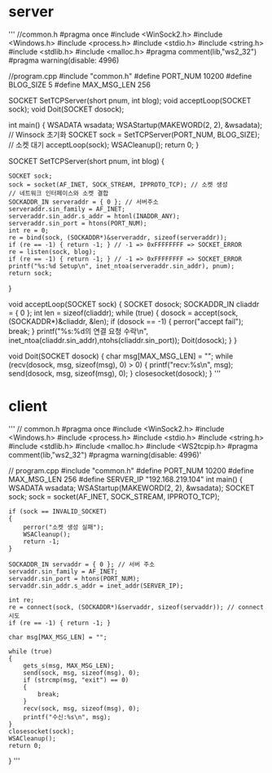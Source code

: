 # server
'''
//common.h
#pragma once
#include <WinSock2.h>
#include <Windows.h>
#include <process.h>
#include <stdio.h>
#include <string.h>
#include <stdlib.h>
#include <malloc.h>
#pragma comment(lib,"ws2_32")
#pragma warning(disable: 4996)

//program.cpp
#include "common.h"
#define PORT_NUM 10200
#define BLOG_SIZE 5
#define MAX_MSG_LEN 256

SOCKET SetTCPServer(short pnum, int blog);
void acceptLoop(SOCKET sock);
void Doit(SOCKET dosock);

int main()
{
	WSADATA wsadata;
	WSAStartup(MAKEWORD(2, 2), &wsadata); // Winsock 초기화
	SOCKET sock = SetTCPServer(PORT_NUM, BLOG_SIZE); // 소켓 대기
	acceptLoop(sock);
	WSACleanup();
	return 0;
}

SOCKET SetTCPServer(short pnum, int blog)
{
	
	SOCKET sock;
	sock = socket(AF_INET, SOCK_STREAM, IPPROTO_TCP); // 소켓 생성
	// 네트워크 인터페이스와 소켓 결합
	SOCKADDR_IN serveraddr = { 0 }; // 서버주소
	serveraddr.sin_family = AF_INET;
	serveraddr.sin_addr.s_addr = htonl(INADDR_ANY);
	serveraddr.sin_port = htons(PORT_NUM);
	int re = 0;
	re = bind(sock, (SOCKADDR*)&serveraddr, sizeof(serveraddr));
	if (re == -1) { return -1; } // -1 => 0xFFFFFFFF => SOCKET_ERROR
	re = listen(sock, blog);
	if (re == -1) { return -1; } // -1 => 0xFFFFFFFF => SOCKET_ERROR
	printf("%s:%d Setup\n", inet_ntoa(serveraddr.sin_addr), pnum);
	return sock;
}

void acceptLoop(SOCKET sock)
{
	SOCKET dosock;
	SOCKADDR_IN cliaddr = { 0 };
	int len = sizeof(cliaddr);
	while (true)
	{
		dosock = accept(sock, (SOCKADDR*)&cliaddr, &len);
		if (dosock == -1)
		{
			perror("accept fail");
			break;
		}
		printf("%s:%d의 연결 요청 수락\n", inet_ntoa(cliaddr.sin_addr),ntohs(cliaddr.sin_port));
		Doit(dosock);
	}
}

void Doit(SOCKET dosock)
{
	char msg[MAX_MSG_LEN] = "";
	while (recv(dosock, msg, sizeof(msg), 0) > 0)
	{
		printf("recv:%s\n", msg);
		send(dosock, msg, sizeof(msg), 0);
	}
	closesocket(dosock);
}
'''

# client
'''
// common.h
#pragma once
#include <WinSock2.h>
#include <Windows.h>
#include <process.h>
#include <stdio.h>
#include <string.h>
#include <stdlib.h>
#include <malloc.h>
#include <WS2tcpip.h>
#pragma comment(lib,"ws2_32")
#pragma warning(disable: 4996)'

// program.cpp
#include "common.h"
#define PORT_NUM 10200
#define MAX_MSG_LEN 256
#define SERVER_IP "192.168.219.104"
int main()
{
	WSADATA wsadata;
	WSAStartup(MAKEWORD(2, 2), &wsadata);
	SOCKET sock;
	sock = socket(AF_INET, SOCK_STREAM, IPPROTO_TCP);

	if (sock == INVALID_SOCKET)
	{
		perror("소켓 생성 실패");
		WSACleanup();
		return -1;
	}

	SOCKADDR_IN servaddr = { 0 }; // 서버 주소
	servaddr.sin_family = AF_INET;
	servaddr.sin_port = htons(PORT_NUM);
	servaddr.sin_addr.s_addr = inet_addr(SERVER_IP);

	int re;
	re = connect(sock, (SOCKADDR*)&servaddr, sizeof(servaddr)); // connect 시도
	if (re == -1) { return -1; }

	char msg[MAX_MSG_LEN] = "";

	while (true)
	{
		gets_s(msg, MAX_MSG_LEN);
		send(sock, msg, sizeof(msg), 0);
		if (strcmp(msg, "exit") == 0)
		{
			break;
		}
		recv(sock, msg, sizeof(msg), 0);
		printf("수신:%s\n", msg);
	}
	closesocket(sock);
	WSACleanup();
	return 0;
}
'''


